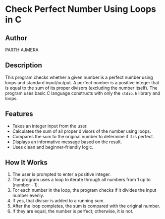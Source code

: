 # Check Perfect Number Using Loops in C

## Author
PARTH AJMERA

## Description
This program checks whether a given number is a perfect number using loops and standard input/output. A perfect number is a positive integer that is equal to the sum of its proper divisors (excluding the number itself). The program uses basic C language constructs with only the `stdio.h` library and loops.

## Features
- Takes an integer input from the user.
- Calculates the sum of all proper divisors of the number using loops.
- Compares the sum to the original number to determine if it is perfect.
- Displays an informative message based on the result.
- Uses clean and beginner-friendly logic.

## How It Works
1. The user is prompted to enter a positive integer.
2. The program uses a loop to iterate through all numbers from 1 up to (number - 1).
3. For each number in the loop, the program checks if it divides the input number evenly.
4. If yes, that divisor is added to a running sum.
5. After the loop completes, the sum is compared with the original number.
6. If they are equal, the number is perfect; otherwise, it is not.


